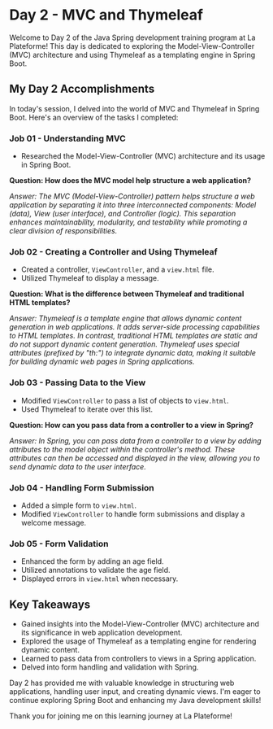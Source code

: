 # Day 2 - MVC and Thymeleaf

Welcome to Day 2 of the Java Spring development training program at La Plateforme! This day is dedicated to exploring the Model-View-Controller (MVC) architecture and using Thymeleaf as a templating engine in Spring Boot.

## My Day 2 Accomplishments

In today's session, I delved into the world of MVC and Thymeleaf in Spring Boot. Here's an overview of the tasks I completed:

### Job 01 - Understanding MVC

- Researched the Model-View-Controller (MVC) architecture and its usage in Spring Boot.

**Question: How does the MVC model help structure a web application?**

_Answer: The MVC (Model-View-Controller) pattern helps structure a web application by separating it into three interconnected components: Model (data), View (user interface), and Controller (logic). This separation enhances maintainability, modularity, and testability while promoting a clear division of responsibilities._

### Job 02 - Creating a Controller and Using Thymeleaf

- Created a controller, `ViewController`, and a `view.html` file.
- Utilized Thymeleaf to display a message.

**Question: What is the difference between Thymeleaf and traditional HTML templates?**

_Answer: Thymeleaf is a template engine that allows dynamic content generation in web applications. It adds server-side processing capabilities to HTML templates. In contrast, traditional HTML templates are static and do not support dynamic content generation. Thymeleaf uses special attributes (prefixed by "th:") to integrate dynamic data, making it suitable for building dynamic web pages in Spring applications._

### Job 03 - Passing Data to the View

- Modified `ViewController` to pass a list of objects to `view.html`.
- Used Thymeleaf to iterate over this list.

**Question: How can you pass data from a controller to a view in Spring?**

_Answer: In Spring, you can pass data from a controller to a view by adding attributes to the model object within the controller's method. These attributes can then be accessed and displayed in the view, allowing you to send dynamic data to the user interface._

### Job 04 - Handling Form Submission

- Added a simple form to `view.html`.
- Modified `ViewController` to handle form submissions and display a welcome message.

<!-- Job 04 Question will be added here -->

### Job 05 - Form Validation

- Enhanced the form by adding an age field.
- Utilized annotations to validate the age field.
- Displayed errors in `view.html` when necessary.

<!-- Job 05 Question will be added here -->

## Key Takeaways

- Gained insights into the Model-View-Controller (MVC) architecture and its significance in web application development.
- Explored the usage of Thymeleaf as a templating engine for rendering dynamic content.
- Learned to pass data from controllers to views in a Spring application.
- Delved into form handling and validation with Spring.

Day 2 has provided me with valuable knowledge in structuring web applications, handling user input, and creating dynamic views. I'm eager to continue exploring Spring Boot and enhancing my Java development skills!

Thank you for joining me on this learning journey at La Plateforme!
